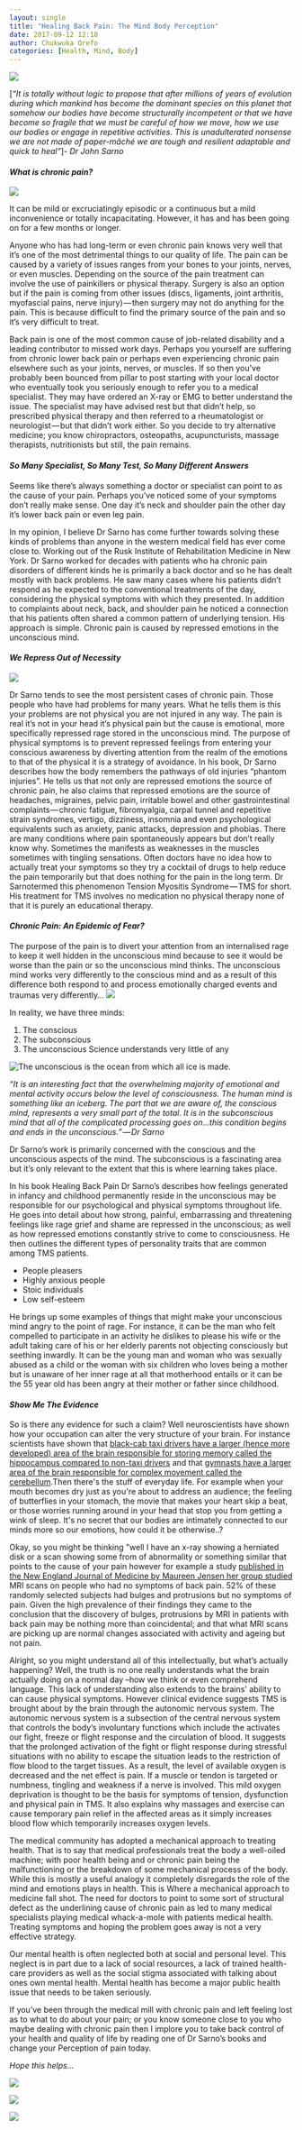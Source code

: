 ```yaml
---
layout: single
title: "Healing Back Pain: The Mind Body Perception"
date: 2017-09-12 12:18
author: Chukwuka Orefo
categories: [Health, Mind, Body]
---
```

![](/images\Spinal-Cord-275x300.jpg)

[_“It is totally without logic to propose that after millions of years of evolution during which mankind has become the dominant species on this planet that somehow our bodies have become structurally incompetent or that we have become so fragile that we must be careful of how we move, how we use our bodies or engage in repetitive activities. This is unadulterated nonsense we are not made of paper-mâché we are tough and resilient adaptable and quick to heal”_]- _Dr John Sarno_

#### _What is chronic pain?_
![](/images/07a8c7b578fd43a76a53709fa4ade051--pain-management-arthritis.jpg)

It can be mild or excruciatingly episodic or a continuous but a mild inconvenience or totally incapacitating. However, it has and has been going on for a few months or longer.

Anyone who has had long-term or even chronic pain knows very well that it’s one of the most detrimental things to our quality of life. The pain can be caused by a variety of issues ranges from your bones to your joints, nerves, or even muscles. Depending on the source of the pain treatment can involve the use of painkillers or physical therapy. Surgery is also an option but if the pain is coming from other issues (discs, ligaments, joint arthritis, myofascial pains, nerve injury) — then surgery may not do anything for the pain. This is because difficult to find the primary source of the pain and so it’s very difficult to treat.

Back pain is one of the most common cause of job-related disability and a leading contributor to missed work days. Perhaps you yourself are suffering from chronic lower back pain or perhaps even experiencing chronic pain elsewhere such as your joints, nerves, or muscles. If so then you’ve probably been bounced from pillar to post starting with your local doctor who eventually took you seriously enough to refer you to a medical specialist. They may have ordered an X-ray or EMG to better understand the issue. The specialist may have advised rest but that didn’t help, so prescribed physical therapy and then referred to a rheumatologist or neurologist — but that didn’t work either. So you decide to try alternative medicine; you know chiropractors, osteopaths, acupuncturists, massage therapists, nutritionists but still, the pain remains.

#### _So Many Specialist, So Many Test, So Many Different Answers_
Seems like there’s always something a doctor or specialist can point to as the cause of your pain. Perhaps you’ve noticed some of your symptoms don’t really make sense. One day it’s neck and shoulder pain the other day it’s lower back pain or even leg pain.

In my opinion, I believe Dr Sarno has come further towards solving these kinds of problems than anyone in the western medical field has ever come close to. Working out of the Rusk Institute of Rehabilitation Medicine in New York. Dr Sarno worked for decades with patients who ha chronic pain disorders of different kinds he is primarily a back doctor and so he has dealt mostly with back problems. He saw many cases where his patients didn’t respond as he expected to the conventional treatments of the day, considering the physical symptoms with which they presented. In addition to complaints about neck, back, and shoulder pain he noticed a connection that his patients often shared a common pattern of underlying tension. His approach is simple. Chronic pain is caused by repressed emotions in the unconscious mind.

#### _We Repress Out of Necessity_
![](/images\spine-anatomy-gray-orange.jpg)

Dr Sarno tends to see the most persistent cases of chronic pain. Those people who have had problems for many years. What he tells them is this your problems are not physical you are not injured in any way. The pain is real it’s not in your head it’s physical pain but the cause is emotional, more specifically repressed rage stored in the unconscious mind. The purpose of physical symptoms is to prevent repressed feelings from entering your conscious awareness by diverting attention from the realm of the emotions to that of the physical it is a strategy of avoidance. In his book, Dr Sarno describes how the body remembers the pathways of old injuries “phantom injuries”. He tells us that not only are repressed emotions the source of chronic pain, he also claims that repressed emotions are the source of headaches, migraines, pelvic pain, irritable bowel and other gastrointestinal complaints — chronic fatigue, fibromyalgia, carpal tunnel and repetitive strain syndromes, vertigo, dizziness, insomnia and even psychological equivalents such as anxiety, panic attacks, depression and phobias. There are many conditions where pain spontaneously appears but don’t really know why. Sometimes the manifests as weaknesses in the muscles sometimes with tingling sensations. Often doctors have no idea how to actually treat your symptoms so they try a cocktail of drugs to help reduce the pain temporarily but that does nothing for the pain in the long term. Dr Sarnotermed this phenomenon Tension Myositis Syndrome — TMS for short. His treatment for TMS involves no medication no physical therapy none of that it is purely an educational therapy.

#### _Chronic Pain: An Epidemic of Fear?_
The purpose of the pain is to divert your attention from an internalised rage to keep it well hidden in the unconscious mind because to see it would be worse than the pain or so the unconscious mind thinks. The unconscious mind works very differently to the conscious mind and as a result of this difference both respond to and process emotionally charged events and traumas very differently…
![](/images\mindbodyp1.png)

In reality, we have three minds:

1. The conscious
2. The subconscious
3. The unconscious
Science understands very little of any

![](/images\theUnconscious.png "The unconscious is the ocean from which all ice is made.")

_“It is an interesting fact that the overwhelming majority of emotional and mental activity occurs below the level of consciousness. The human mind is something like an iceberg. The part that we are aware of, the conscious mind, represents a very small part of the total. It is in the subconscious mind that all of the complicated processing goes on…this condition begins and ends in the unconscious.” — Dr Sarno_

Dr Sarno’s work is primarily concerned with the conscious and the unconscious aspects of the mind. The subconscious is a fascinating area but it’s only relevant to the extent that this is where learning takes place.

In his book Healing Back Pain Dr Sarno’s describes how feelings generated in infancy and childhood permanently reside in the unconscious may be responsible for our psychological and physical symptoms throughout life. He goes into detail about how strong, painful, embarrassing and threatening feelings like rage grief and shame are repressed in the unconscious; as well as how repressed emotions constantly strive to come to consciousness. He then outlines the different types of personality traits that are common among TMS patients.

* People pleasers
* Highly anxious people
* Stoic individuals
* Low self-esteem

He brings up some examples of things that might make your unconscious mind angry to the point of rage. For instance, it can be the man who felt compelled to participate in an activity he dislikes to please his wife or the adult taking care of his or her elderly parents not objecting consciously but seething inwardly. It can be the young man and woman who was sexually abused as a child or the woman with six children who loves being a mother but is unaware of her inner rage at all that motherhood entails or it can be the 55 year old has been angry at their mother or father since childhood.

#### _Show Me The Evidence_
So is there any evidence for such a claim? Well neuroscientists have shown how your occupation can alter the very structure of your brain. For instance scientists have shown that [black-cab taxi drivers have a larger (hence more developed) area of the brain responsible for storing memory called the hippocampus compared to non-taxi drivers](https://www.ncbi.nlm.nih.gov/pmc/articles/PMC18253/) and that [gymnasts have a larger area of the brain responsible for complex movement called the cerebellum](https://www.ncbi.nlm.nih.gov/pmc/articles/PMC18253/).Then there's the stuff of everyday life. For example when your mouth becomes dry just as you're about to address an audience; the feeling of butterflies in your stomach, the movie that makes your heart skip a beat, or those worries running around in your head that stop you from getting a wink of sleep. It's no secret that our bodies are intimately connected to our minds more so our emotions, how could it be otherwise..?

Okay, so you might be thinking "well I have an x-ray showing a herniated disk or a scan showing some from of abnormality or something similar that points to the cause of your pain however for example a study [published in the New England Journal of Medicine by Maureen Jensen her group studied](https://www.nejm.org/doi/full/10.1056/NEJM199407143310201) MRI scans on people who had no symptoms of back pain. 52% of these randomly selected subjects had bulges and protrusions but no symptoms of pain. Given the high prevalence of their findings they came to the conclusion that the discovery of bulges, protrusions by MRI in patients with back pain may be nothing more than coincidental; and that what MRI scans are picking up are normal changes associated with activity and ageing but not pain.

Alright, so you might understand all of this intellectually, but what’s actually happening? Well, the truth is no one really understands what the brain actually doing on a normal day –how we think or even comprehend language. This lack of understanding also extends to the brains' ability to can cause physical symptoms. However clinical evidence suggests TMS is brought about by the brain through the autonomic nervous system. The autonomic nervous system is a subsection of the central nervous system that controls the body’s involuntary functions which include the activates our fight, freeze or flight response and the circulation of blood. It suggests that the prolonged activation of the fight or flight response during stressful situations with no ability to escape the situation leads to the restriction of flow blood to the target tissues. As a result, the level of available oxygen is decreased and the net effect is pain. If a muscle or tendon is targeted or numbness, tingling and weakness if a nerve is involved. This mild oxygen deprivation is thought to be the basis for symptoms of tension, dysfunction and physical pain in TMS. It also explains why massages and exercise can cause temporary pain relief in the affected areas as it simply increases blood flow which temporarily increases oxygen levels.

The medical community has adopted a mechanical approach to treating health. That is to say that medical professionals treat the body a well-oiled machine; with poor health being and or chronic pain being the malfunctioning or the breakdown of some mechanical process of the body. While this is mostly a useful analogy it completely disregards the role of the mind and emotions plays in health. This is Where a mechanical approach to medicine fall shot. The need for doctors to point to some sort of structural defect as the underlining cause of chronic pain as led to many medical specialists playing medical whack-a-mole with patients medical health. Treating symptoms and hoping the problem goes away is not a very effective strategy.

Our mental health is often neglected both at social and personal level. This neglect is in part due to a lack of social resources, a lack of trained health-care providers as well as the social stigma associated with talking about ones own mental health. Mental health has become a major public health issue that needs to be taken seriously.

If you’ve been through the medical mill with chronic pain and left feeling lost as to what to do about your pain; or you know someone close to you who maybe dealing with chronic pain then I implore you to take back control of your health and quality of life by reading one of Dr Sarno’s books and change your Perception of pain today.

_Hope this helps..._

[![](/images/51FbMqaZDUL._SX308_BO1,204,203,200_.jpg)](https://www.amazon.com/Healing-Back-Pain-Mind-Body-Connection-ebook/dp/B00FOTRI4S/ref=tmm_kin_swatch_0?_encoding=UTF8&qid=1538869702&sr=8-2)

[![](/images/MindBody-Prescription.jpg)](https://www.amazon.com/Mindbody-Prescription-Healing-Body-Pain-ebook/dp/B00FOTRPJQ/ref=tmm_kin_swatch_0?_encoding=UTF8&qid=1538869702&sr=8-1)

[![](/images\51w1hWjQcmL.jpg)](https://www.amazon.com/Mind-Over-Back-Pain-Radically-ebook/dp/B0743H5JF7/ref=sr_1_3?ie=UTF8&qid=1538869702&sr=8-3&keywords=the+mind+body+prescription+by+dr.+john+sarno)
